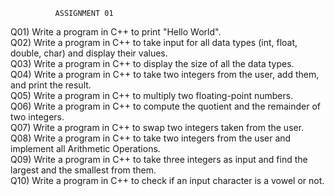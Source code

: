               ASSIGNMENT 01

Q01) Write a program in C++ to print "Hello World". <br>
Q02) Write a program in C++ to take input for all data types (int, float, double, char) and display their values.<br>
Q03) Write a program in C++ to display the size of all the data types.<br>
Q04) Write a program in C++ to take two integers from the user, add them, and print the result.<br>
Q05) Write a program in C++ to multiply two floating-point numbers.<br>
Q06) Write a program in C++ to compute the quotient and the remainder of two integers.<br>
Q07) Write a program in C++ to swap two integers taken from the user.<br>
Q08) Write a program in C++ to take two integers from the user and implement all Arithmetic Operations.<br>
Q09) Write a program in C++ to take three integers as input and find the largest and the smallest from them.<br>
Q10) Write a program in C++ to check if an input character is a vowel or not.<br>
